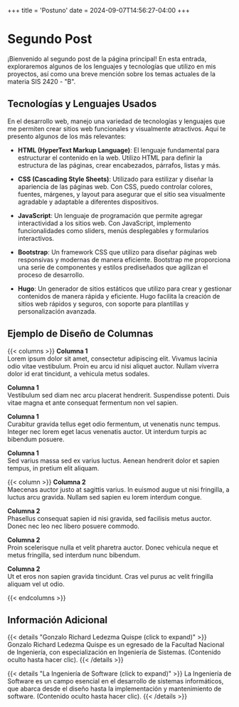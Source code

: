 +++
title = 'Postuno'
date = 2024-09-07T14:56:27-04:00
+++

# Segundo Post

¡Bienvenido al segundo post de la página principal! En esta entrada, exploraremos algunos de los lenguajes y tecnologías que utilizo en mis proyectos, así como una breve mención sobre los temas actuales de la materia SIS 2420 - "B".

## Tecnologías y Lenguajes Usados

En el desarrollo web, manejo una variedad de tecnologías y lenguajes que me permiten crear sitios web funcionales y visualmente atractivos. Aquí te presento algunos de los más relevantes:

- **HTML (HyperText Markup Language)**: El lenguaje fundamental para estructurar el contenido en la web. Utilizo HTML para definir la estructura de las páginas, crear encabezados, párrafos, listas y más.

- **CSS (Cascading Style Sheets)**: Utilizado para estilizar y diseñar la apariencia de las páginas web. Con CSS, puedo controlar colores, fuentes, márgenes, y layout para asegurar que el sitio sea visualmente agradable y adaptable a diferentes dispositivos.

- **JavaScript**: Un lenguaje de programación que permite agregar interactividad a los sitios web. Con JavaScript, implemento funcionalidades como sliders, menús desplegables y formularios interactivos.

- **Bootstrap**: Un framework CSS que utilizo para diseñar páginas web responsivas y modernas de manera eficiente. Bootstrap me proporciona una serie de componentes y estilos prediseñados que agilizan el proceso de desarrollo.

- **Hugo**: Un generador de sitios estáticos que utilizo para crear y gestionar contenidos de manera rápida y eficiente. Hugo facilita la creación de sitios web rápidos y seguros, con soporte para plantillas y personalización avanzada.

## Ejemplo de Diseño de Columnas

{{< columns >}}
**Columna 1**  
Lorem ipsum dolor sit amet, consectetur adipiscing elit. Vivamus lacinia odio vitae vestibulum. Proin eu arcu id nisi aliquet auctor. Nullam viverra dolor id erat tincidunt, a vehicula metus sodales.

**Columna 1**  
Vestibulum sed diam nec arcu placerat hendrerit. Suspendisse potenti. Duis vitae magna et ante consequat fermentum non vel sapien.

**Columna 1**  
Curabitur gravida tellus eget odio fermentum, ut venenatis nunc tempus. Integer nec lorem eget lacus venenatis auctor. Ut interdum turpis ac bibendum posuere.

**Columna 1**  
Sed varius massa sed ex varius luctus. Aenean hendrerit dolor et sapien tempus, in pretium elit aliquam.

{{< column >}}
**Columna 2**  
Maecenas auctor justo at sagittis varius. In euismod augue ut nisi fringilla, a luctus arcu gravida. Nullam sed sapien eu lorem interdum congue.

**Columna 2**  
Phasellus consequat sapien id nisi gravida, sed facilisis metus auctor. Donec nec leo nec libero posuere commodo.

**Columna 2**  
Proin scelerisque nulla et velit pharetra auctor. Donec vehicula neque et metus fringilla, sed interdum nunc bibendum.

**Columna 2**  
Ut et eros non sapien gravida tincidunt. Cras vel purus ac velit fringilla aliquam vel ut odio.

{{< endcolumns >}}

## Información Adicional

{{< details "Gonzalo Richard Ledezma Quispe (click to expand)" >}}
Gonzalo Richard Ledezma Quispe es un egresado de la Facultad Nacional de Ingeniería, con especialización en Ingeniería de Sistemas. (Contenido oculto hasta hacer clic).
{{< /details >}}

{{< details "La Ingeniería de Software (click to expand)" >}}
La Ingeniería de Software es un campo esencial en el desarrollo de sistemas informáticos, que abarca desde el diseño hasta la implementación y mantenimiento de software. (Contenido oculto hasta hacer clic).
{{< /details >}}
